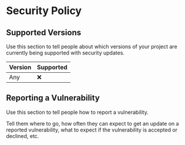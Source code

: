 # Security Policy

## Supported Versions

Use this section to tell people about which versions of your project are
currently being supported with security updates.

| Version | Supported          |
| ------- | ------------------ |
| Any     | :x:                |

## Reporting a Vulnerability

Use this section to tell people how to report a vulnerability.

Tell them where to go, how often they can expect to get an update on a
reported vulnerability, what to expect if the vulnerability is accepted or
declined, etc.
